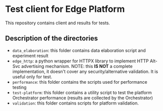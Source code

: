 # Test client for Edge Platform
This repository contains client and results for tests.

## Description of the directories

- `data_elaboration`: this folder contains data elaboration script and experiment result
- `edge_http`: a python wrapper for HTTPX library to implement HTTP Alt-Svc advertising mechanism. NOTE: this **IS NOT** a 
 complete implementation, it doesn't cover any security/alternative validation. It is useful only for test.
- `performance`: this folder contains the scripts used for performance testing
- `test-platform`: this folder contains a utility script to test the platform Orchestrator performance (results are collected by the Orchestrator)
- `validation`: this folder contains scripts for platform validation. 
